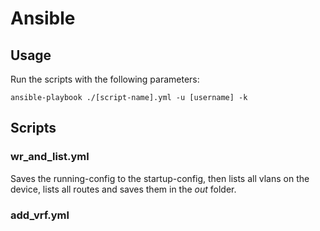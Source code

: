 # Ansible
## Usage
Run the scripts with the following parameters:
```
ansible-playbook ./[script-name].yml -u [username] -k
```

## Scripts
### wr_and_list.yml
Saves the running-config to the startup-config, then lists all vlans on the device, lists all routes and saves them in the *out* folder.

### add_vrf.yml